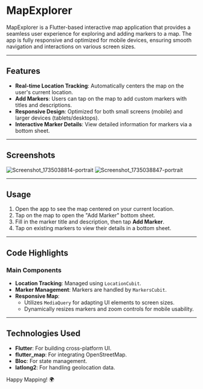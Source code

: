 # MapExplorer

MapExplorer is a Flutter-based interactive map application that provides a seamless user experience for exploring and adding markers to a map. The app is fully responsive and optimized for mobile devices, ensuring smooth navigation and interactions on various screen sizes.

---

## Features

- **Real-time Location Tracking**: Automatically centers the map on the user's current location.
- **Add Markers**: Users can tap on the map to add custom markers with titles and descriptions.
- **Responsive Design**: Optimized for both small screens (mobile) and larger devices (tablets/desktops).
- **Interactive Marker Details**: View detailed information for markers via a bottom sheet.


---

## Screenshots

![Screenshot_1735038814-portrait](https://github.com/user-attachments/assets/58e5627f-a550-4cae-be3a-7ee56d9fe7e1)
![Screenshot_1735038847-portrait](https://github.com/user-attachments/assets/187fc82f-6701-4967-8e7f-8893da2f8e0e)



---


## Usage

1. Open the app to see the map centered on your current location.
2. Tap on the map to open the "Add Marker" bottom sheet.
3. Fill in the marker title and description, then tap **Add Marker**.
4. Tap on existing markers to view their details in a bottom sheet.

---

## Code Highlights

### Main Components

- **Location Tracking**: Managed using `LocationCubit`.
- **Marker Management**: Markers are handled by `MarkersCubit`.
- **Responsive Map**:
  - Utilizes `MediaQuery` for adapting UI elements to screen sizes.
  - Dynamically resizes markers and zoom controls for mobile usability.

---

## Technologies Used

- **Flutter**: For building cross-platform UI.
- **flutter_map**: For integrating OpenStreetMap.
- **Bloc**: For state management.
- **latlong2**: For handling geolocation data.


Happy Mapping! 🌍

